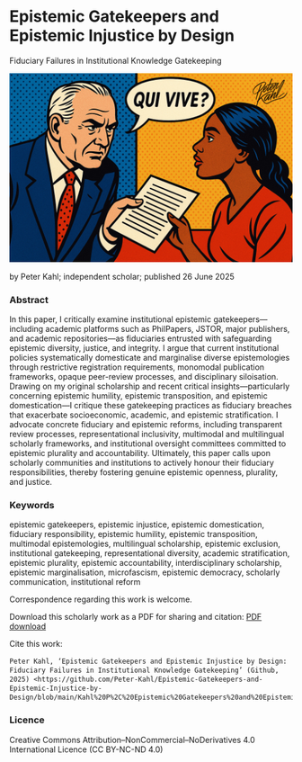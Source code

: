 # Epistemic Gatekeepers and Epistemic Injustice by Design
Fiduciary Failures in Institutional Knowledge Gatekeeping

![alt text](https://github.com/Peter-Kahl/Epistemic-Gatekeepers-and-Epistemic-Injustice-by-Design/blob/main/qui_vive_PhilPapers_gatekeeping.jpg?raw=true)

by Peter Kahl; independent scholar; published 26 June 2025

### Abstract
In this paper, I critically examine institutional epistemic gatekeepers—including academic platforms such as PhilPapers, JSTOR, major publishers, and academic repositories—as fiduciaries entrusted with safeguarding epistemic diversity, justice, and integrity. I argue that current institutional policies systematically domesticate and marginalise diverse epistemologies through restrictive registration requirements, monomodal publication frameworks, opaque peer-review processes, and disciplinary siloisation. Drawing on my original scholarship and recent critical insights—particularly concerning epistemic humility, epistemic transposition, and epistemic domestication—I critique these gatekeeping practices as fiduciary breaches that exacerbate socioeconomic, academic, and epistemic stratification. I advocate concrete fiduciary and epistemic reforms, including transparent review processes, representational inclusivity, multimodal and multilingual scholarly frameworks, and institutional oversight committees committed to epistemic plurality and accountability. Ultimately, this paper calls upon scholarly communities and institutions to actively honour their fiduciary responsibilities, thereby fostering genuine epistemic openness, plurality, and justice.

### Keywords
epistemic gatekeepers, epistemic injustice, epistemic domestication, fiduciary responsibility, epistemic humility, epistemic transposition, multimodal epistemologies, multilingual scholarship, epistemic exclusion, institutional gatekeeping, representational diversity, academic stratification, epistemic plurality, epistemic accountability, interdisciplinary scholarship, epistemic marginalisation, microfascism, epistemic democracy, scholarly communication, institutional reform

Correspondence regarding this work is welcome.

Download this scholarly work as a PDF for sharing and citation:
[PDF download](https://raw.githubusercontent.com/Peter-Kahl/Epistemic-Gatekeepers-and-Epistemic-Injustice-by-Design/master/Kahl%20P%2C%20Epistemic%20Gatekeepers%20and%20Epistemic%20Injustice%20by%20Design%20(26%20June%202025).pdf)

Cite this work:

```
Peter Kahl, ‘Epistemic Gatekeepers and Epistemic Injustice by Design: Fiduciary Failures in Institutional Knowledge Gatekeeping’ (Github, 2025) <https://github.com/Peter-Kahl/Epistemic-Gatekeepers-and-Epistemic-Injustice-by-Design/blob/main/Kahl%20P%2C%20Epistemic%20Gatekeepers%20and%20Epistemic%20Injustice%20by%20Design%20(26%20June%202025).pdf>
```
### Licence
Creative Commons Attribution–NonCommercial–NoDerivatives 4.0 International Licence (CC BY-NC-ND 4.0)
